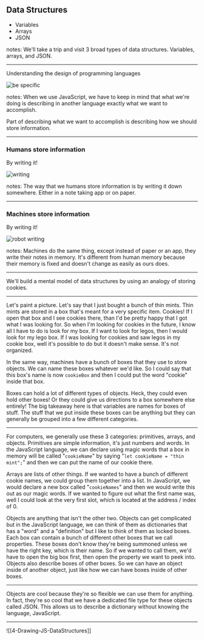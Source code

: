 ## Data Structures

- Variables
- Arrays
- JSON

notes:
We'll take a trip and visit 3 broad types of data structures. Variables, arrays, and JSON.

---

Understanding the design of programming languages

![be specific](https://media.giphy.com/media/t7NqkPey14axG/giphy.gif)

notes:
When we use JavaScript, we have to keep in mind that what we're doing is describing in another language exactly what we want to accomplish. 

Part of describing what we want to accomplish is describing how we should store information. 

---

### Humans store information

By writing it!

![writing](https://media.giphy.com/media/XIqCQx02E1U9W/giphy.gif)

notes:
The way that we humans store information is by writing it down somewhere. Either in a note taking app or on paper.

---
### Machines store information

By writing it!

![robot writing](https://media.giphy.com/media/cENTTQmqUOfN1OUzCI/giphy.gif)

notes:
Machines do the same thing, except instead of paper or an app, they write their notes in memory. It's different from human memory because their memory is fixed and doesn't change as easily as ours does. 

---

We'll build a mental model of data structures by using an analogy of storing cookies.

---

Let's paint a picture. Let's say that I just bought a bunch of thin mints. Thin mints are stored in a box that's meant for a very specific item. Cookies! If I open that box and  I see cookies there, than I'd be pretty happy that I got what I was looking for. So when I'm looking for cookies in the future, I know all I have to do is look for my box. If I want to look for legos, then I would look for my lego box. If I was looking for cookies and saw legos in my cookie box, well it's possible to do but it doesn't make sense. It's not organized.

In the same way, machines have a bunch of boxes that they use to store objects. We can name these boxes whatever we'd like. So I could say that this box's name is now `cookieBox` and then I could put the word "cookie" inside that box.

Boxes can hold a lot of different types of objects. Heck, they could even hold other boxes! Or they could give us directions to a box somewhere else entirely! The big takeaway here is that variables are names for boxes of stuff. The stuff that we put inside these boxes can be anything but they can generally be grouped into a few different categories.

---

For computers, we generally use these 3 categories: primitives, arrays, and objects. Primitives are simple information, it's just numbers and words. In the JavaScript language, we can declare using magic words that a box in memory will be called "`cookieName`" by saying "`let cookieName = "thin mint";`" and then we can put the name of our cookie there. 

Arrays are lists of other things. If we wanted to have a bunch of different cookie names, we could group them together into a list. In JavaScript, we would declare a new box called "`cookieNames`" and then we would write this out as our magic words. If we wanted to figure out what the first name was, well I could look at the very first slot, which is located at the address / index of 0. 

Objects are anything that isn't the other two. Objects can get complicated but in the JavaScript language, we can think of them as dictionaries that has a "word" and a "definition" but I like to think of them as locked boxes. Each box can contain a bunch of different other boxes that we call properties. These boxes don't know they're being summoned unless we have the right key, which is their name. So if we wanted to call them, we'd have to open the big box first, then open the property we want to peek into. Objects also describe boxes of other boxes. So we can have an object inside of another object, just like how we can have boxes inside of other boxes.

---

Objects are cool because they're so flexible we can use them for anything. In fact, they're so cool that we have a dedicated file type for these objects called JSON. This allows us to describe a dictionary without knowing the language, JavaScript.

---

![[4-Drawing-JS-DataStructures]]